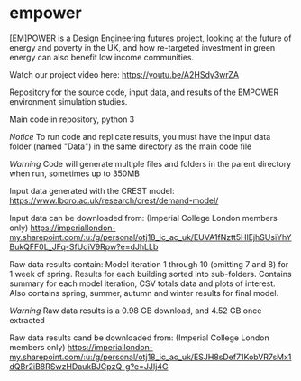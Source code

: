 # empower
[EM]POWER is a Design Engineering futures project, looking at the future of energy and poverty in the UK, and how re-targeted investment in green energy can also benefit low income communities.

Watch our project video here:
https://youtu.be/A2HSdy3wrZA

Repository for the source code, input data, and results of the EMPOWER environment simulation studies.

Main code in repository, python 3

*Notice*
To run code and replicate results, you must have the input data folder (named "Data") in the same directory as the main code file

*Warning*
Code will generate multiple files and folders in the parent directory when run, sometimes up to 350MB

Input data generated with the CREST model:
https://www.lboro.ac.uk/research/crest/demand-model/

Input data can be downloaded from: (Imperial College London members only)
https://imperiallondon-my.sharepoint.com/:u:/g/personal/otj18_ic_ac_uk/EUVA1fNztt5HlEjhSUsiYhYBukQFF0L_JFq-SfUdiV9Rpw?e=dJhLLb

Raw data results contain:
Model iteration 1 through 10 (omitting 7 and 8) for 1 week of spring.
Results for each building sorted into sub-folders.
Contains summary for each model iteration, CSV totals data and plots of interest.
Also contains spring, summer, autumn and winter results for final model.

*Warning*
Raw data results is a 0.98 GB download, and 4.52 GB once extracted

Raw data results cand be downloaded from: (Imperial College London members only)
https://imperiallondon-my.sharepoint.com/:u:/g/personal/otj18_ic_ac_uk/ESJH8sDef71KobVR7sMx1dQBr2iB8RSwzHDaukBJGpzQ-g?e=JJIj4G
